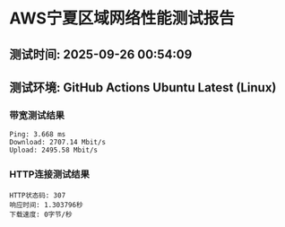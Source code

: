# AWS宁夏区域网络性能测试报告
## 测试时间: 2025-09-26 00:54:09
## 测试环境: GitHub Actions Ubuntu Latest (Linux)

### 带宽测试结果
```
Ping: 3.668 ms
Download: 2707.14 Mbit/s
Upload: 2495.58 Mbit/s
```

### HTTP连接测试结果
```
HTTP状态码: 307
响应时间: 1.303796秒
下载速度: 0字节/秒
```

